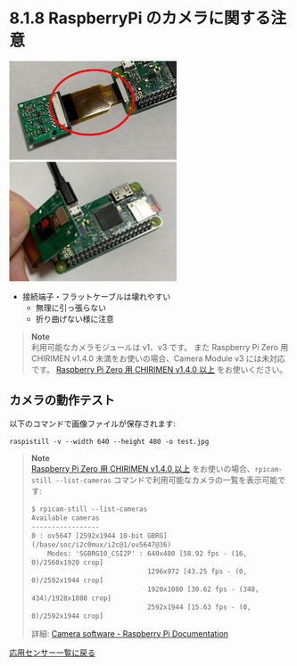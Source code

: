# 8.1.8 RaspberryPi のカメラに関する注意
<img src="./imgs/PiZero_camera1.jpg" width=300>　<img src="./imgs/PiZero_camera2.jpg" width=300>

- 接続端子・フラットケーブルは壊れやすい
  - 無理に引っ張らない
  - 折り曲げない様に注意

> **Note**\
> 利用可能なカメラモジュールは v1、v3 です。
> また Raspberry Pi Zero 用 CHIRIMEN v1.4.0 未満をお使いの場合、Camera Module v3 には未対応です。
> [Raspberry Pi Zero 用 CHIRIMEN v1.4.0 以上](https://github.com/chirimen-oh/chirimen-lite/releases) をお使いください。

## カメラの動作テスト

以下のコマンドで画像ファイルが保存されます:

```
raspistill -v --width 640 --height 480 -o test.jpg
```

> **Note**\
> [Raspberry Pi Zero 用 CHIRIMEN v1.4.0 以上](https://github.com/chirimen-oh/chirimen-lite/releases) をお使いの場合、`rpicam-still --list-cameras` コマンドで利用可能なカメラの一覧を表示可能です:
>
> ```
> $ rpicam-still --list-cameras
> Available cameras
> -----------------
> 0 : ov5647 [2592x1944 10-bit GBRG] (/base/soc/i2c0mux/i2c@1/ov5647@36)
>     Modes: 'SGBRG10_CSI2P' : 640x480 [58.92 fps - (16, 0)/2560x1920 crop]
>                              1296x972 [43.25 fps - (0, 0)/2592x1944 crop]
>                              1920x1080 [30.62 fps - (348, 434)/1928x1080 crop]
>                              2592x1944 [15.63 fps - (0, 0)/2592x1944 crop]
> ```
>
> 詳細: [Camera software - Raspberry Pi Documentation](https://www.raspberrypi.com/documentation/computers/camera_software.html)

[応用センサー一覧に戻る](./chapter_8-1.md)
